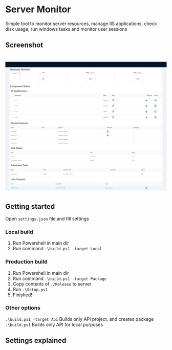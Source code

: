 # Server Monitor

Simple tool to monitor server resources, manage IIS applications, check disk usage, run windows tasks and monitor user sessions

## Screenshot

<h1 align="center">
  <img src="screenshot.png?raw=true" alt="Server Monitor"/></a>
</h1>

## Getting started

Open `settings.json` file and fill settings

### Local build

1. Run Powershell in main dir
2. Run command `.\build.ps1 -target Local`

### Production build

1. Run Powershell in main dir
2. Run command `.\build.ps1 -target Package`
3. Copy contents of `./Release` to server
4. Run `.\Setup.ps1`
5. Finished!

### Other options

`.\build.ps1 -target Api` Builds only API project, and creates package
`.\build.ps1` Builds only API for local purposes

## Settings explained
